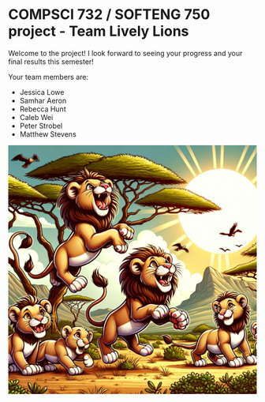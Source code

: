 # COMPSCI 732 / SOFTENG 750 project - Team Lively Lions

Welcome to the project! I look forward to seeing your progress and your final results this semester!

Your team members are:
- Jessica Lowe
- Samhar Aeron
- Rebecca Hunt
- Caleb Wei
- Peter Strobel
- Matthew Stevens

![](./group-image/Lively%20Lions.webp)